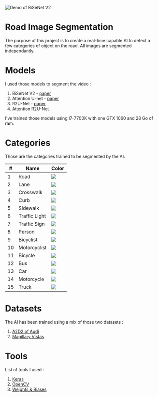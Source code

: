 <p align="center">

![Demo of BiSeNet V2](image/bisenetv2.gif)

</p>

# Road Image Segmentation

The purpose of this project is to create a real-time capable AI to detect a few categories of object on the road.
All images are segmented independantly.

# Models
I used those models to segment the video :
1. BiSeNet V2 - [paper](https://arxiv.org/abs/2004.02147)
2. Attention U-net - [paper](https://arxiv.org/abs/1802.06955)
3. R2U-Net - [paper](https://arxiv.org/abs/1802.06955)
4. Attention R2U-Net

I've trained those models using I7-7700K with one GTX 1060 and 28 Go of ram.

# Categories

Those are the categories trained to be segmented by the AI.

<table class="categories">
    <thead>
        <tr>
            <th>#</th>
            <th>Name</th>
            <th>Color</th>
        </tr>
    </thead>
    <tbody>
        <tr><td>1</td><td>Road</td><td><img src="https://via.placeholder.com/35/4b4b4b/000000?text=+"/></td></tr>
        <tr><td>2</td><td>Lane</td><td><img src="https://via.placeholder.com/35/ffffff/000000?text=+"/></td></tr>
        <tr><td>3</td><td>Crosswalk</td><td><img src="https://via.placeholder.com/35/c88080/000000?text=+"/></td></tr>
        <tr><td>4</td><td>Curb</td><td><img src="https://via.placeholder.com/35/969696/000000?text=+"/></td></tr>
        <tr><td>5</td><td>Sidewalk</td><td><img src="https://via.placeholder.com/35/f423e8/000000?text=+"/></td></tr>
        <tr><td>6</td><td>Traffic Light</td><td><img src="https://via.placeholder.com/35/faaa1e/000000?text=+"/></td></tr>
        <tr><td>7</td><td>Traffic Sign</td><td><img src="https://via.placeholder.com/35/ffff00/000000?text=+"/></td></tr>
        <tr><td>8</td><td>Person</td><td><img src="https://via.placeholder.com/35/ff0000/000000?text=+"/></td></tr>
        <tr><td>9</td><td>Bicyclist</td><td><img src="https://via.placeholder.com/35/969664/000000?text=+"/></td></tr>
        <tr><td>10</td><td>Motorcyclist</td><td><img src="https://via.placeholder.com/35/143264/000000?text=+"/></td></tr>
        <tr><td>11</td><td>Bicycle</td><td><img src="https://via.placeholder.com/35/770b20/000000?text=+"/></td></tr>
        <tr><td>12</td><td>Bus</td><td><img src="https://via.placeholder.com/35/ff0f93/000000?text=+"/></td></tr>
        <tr><td>13</td><td>Car</td><td><img src="https://via.placeholder.com/35/00ff8e/000000?text=+"/></td></tr>
        <tr><td>14</td><td>Motorcycle</td><td><img src="https://via.placeholder.com/35/0000e6/000000?text=+"/></td></tr>
        <tr><td>15</td><td>Truck</td><td><img src="https://via.placeholder.com/35/4b0aaa/000000?text=+"/></td></tr>
    </tbody>
</table>

# Datasets
The AI has been trained using a mix of those two datasets :
1. [A2D2 of Audi](https://www.a2d2.audi/a2d2/en.html) 
2. [Mapillary Vistas](https://www.mapillary.com/dataset/vistas)


# Tools
List of tools I used :
1. [Keras](https://keras.io/)
2. [OpenCV](https://opencv.org/)
3. [Weights & Biases](https://wandb.ai/)